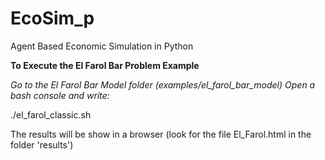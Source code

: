 # EcoSim_p
Agent Based Economic Simulation in Python


__To Execute the El Farol Bar Problem Example__

_Go to the El Farol Bar Model folder (examples/el_farol_bar_model)_
_Open a bash console and write:_

./el_farol_classic.sh

The results will be show in a browser (look for the file El_Farol.html in the folder 'results')




